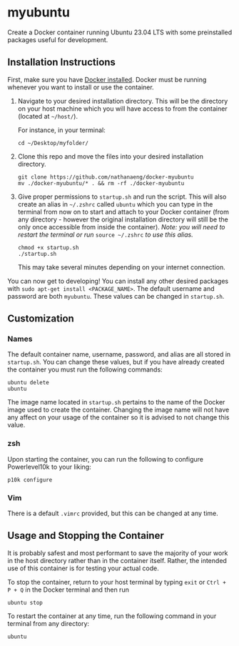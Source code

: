 # myubuntu
Create a Docker container running Ubuntu 23.04 LTS with some preinstalled packages useful for development.

## Installation Instructions
First, make sure you have [Docker installed](https://docs.docker.com/get-docker/). Docker must be running whenever you want to install or use the container.
1. Navigate to your desired installation directory. This will be the directory on your host machine which you will have access to from the container (located at `~/host/`).

    For instance, in your terminal:
    ```shell
    cd ~/Desktop/myfolder/
    ```
2. Clone this repo and move the files into your desired installation directory.
    ```shell
    git clone https://github.com/nathanaeng/docker-myubuntu
    mv ./docker-myubuntu/* . && rm -rf ./docker-myubuntu
    ```

3. Give proper permissions to `startup.sh` and run the script. This will also create an alias in `~/.zshrc` called `ubuntu` which you can type in the terminal from now on to start and attach to your Docker container (from any directory - however the original installation directory will still be the only once accessible from inside the container). *Note: you will need to restart the terminal or run* `source ~/.zshrc` *to use this alias.*
    ```shell
    chmod +x startup.sh
    ./startup.sh
    ```

    This may take several minutes depending on your internet connection.

You can now get to developing! You can install any other desired packages with `sudo apt-get install <PACKAGE_NAME>`. The default username and password are both `myubuntu`. These values can be changed in `startup.sh`.

## Customization
### Names
The default container name, username, password, and alias are all stored in `startup.sh`. You can change these values, but if you have already created the container you must run the following commands:
```shell
ubuntu delete
ubuntu
```
The image name located in `startup.sh` pertains to the name of the Docker image used to create the container. Changing the image name will not have any affect on your usage of the container so it is advised to not change this value.

### zsh
Upon starting the container, you can run the following to configure Powerlevel10k to your liking:
```shell
p10k configure
```

### Vim
There is a default `.vimrc` provided, but this can be changed at any time.

## Usage and Stopping the Container
It is probably safest and most performant to save the majority of your work in the host directory rather than in the container itself. Rather, the intended use of this container is for testing your actual code.

To stop the container, return to your host terminal by typing `exit` or `Ctrl + P + Q` in the Docker terminal and then run

```shell
ubuntu stop
```

To restart the container at any time, run the following command in your terminal from any directory:

```shell
ubuntu
```